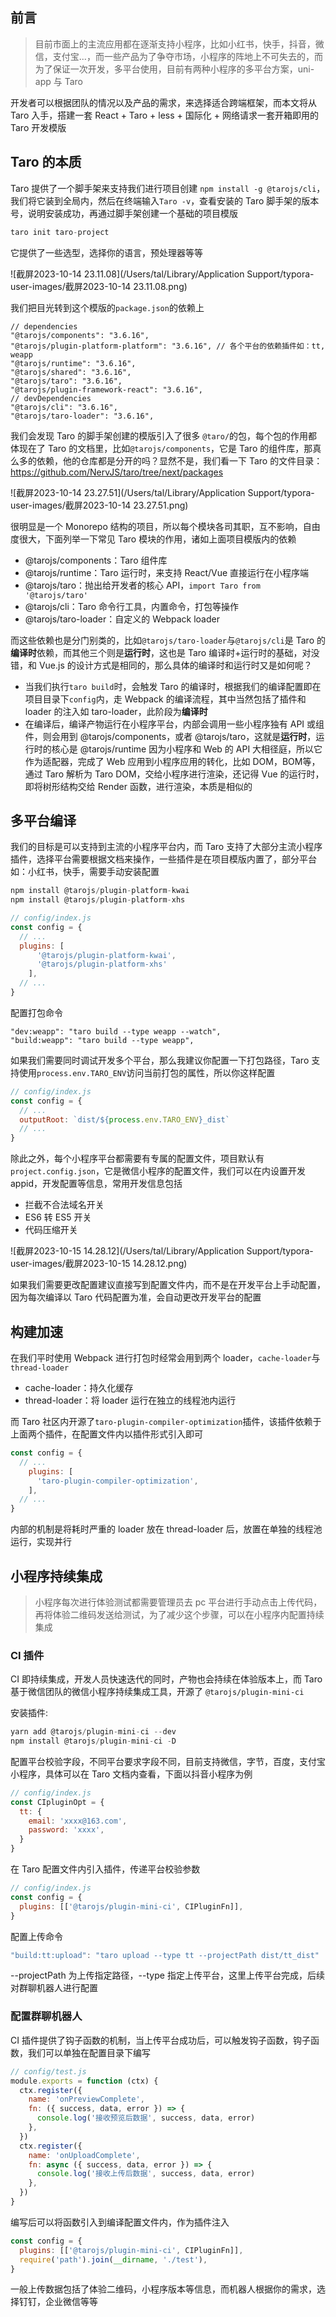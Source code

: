 ## 前言

> 目前市面上的主流应用都在逐渐支持小程序，比如小红书，快手，抖音，微信，支付宝...，而一些产品为了争夺市场，小程序的阵地上不可失去的，而为了保证一次开发，多平台使用，目前有两种小程序的多平台方案，uni-app 与 Taro

开发者可以根据团队的情况以及产品的需求，来选择适合跨端框架，而本文将从 Taro 入手，搭建一套 React + Taro + less + 国际化 + 网络请求一套开箱即用的 Taro 开发模版

## Taro 的本质

Taro 提供了一个脚手架来支持我们进行项目创建 `npm install -g @tarojs/cli`，我们将它装到全局内，然后在终端输入`Taro -v`，查看安装的 Taro 脚手架的版本号，说明安装成功，再通过脚手架创建一个基础的项目模版

```js
taro init taro-project
```

它提供了一些选型，选择你的语言，预处理器等等

![截屏2023-10-14 23.11.08](/Users/tal/Library/Application Support/typora-user-images/截屏2023-10-14 23.11.08.png)

我们把目光转到这个模版的`package.json`的依赖上

```
// dependencies
"@tarojs/components": "3.6.16",
"@tarojs/plugin-platform-platform": "3.6.16", // 各个平台的依赖插件如：tt, weapp
"@tarojs/runtime": "3.6.16",
"@tarojs/shared": "3.6.16",
"@tarojs/taro": "3.6.16",
"@tarojs/plugin-framework-react": "3.6.16",
// devDependencies
"@tarojs/cli": "3.6.16",
"@tarojs/taro-loader": "3.6.16",
```

我们会发现 Taro 的脚手架创建的模版引入了很多 `@taro/`的包，每个包的作用都体现在了 Taro 的文档里，比如`@tarojs/components`，它是 Taro 的组件库，那真么多的依赖，他的仓库都是分开的吗？显然不是，我们看一下 Taro 的文件目录：https://github.com/NervJS/taro/tree/next/packages

![截屏2023-10-14 23.27.51](/Users/tal/Library/Application Support/typora-user-images/截屏2023-10-14 23.27.51.png)

很明显是一个 Monorepo 结构的项目，所以每个模块各司其职，互不影响，自由度很大，下面列举一下常见 Taro 模块的作用，诸如上面项目模版内的依赖

- @tarojs/components：Taro 组件库
- @tarojs/runtime：Taro 运行时，来支持 React/Vue 直接运行在小程序端
- @tarojs/taro：抛出给开发者的核心 API，`import Taro from '@tarojs/taro'`
- @tarojs/cli：Taro 命令行工具，内置命令，打包等操作
- @tarojs/taro-loader：自定义的 Webpack loader

而这些依赖也是分门别类的，比如`@tarojs/taro-loader`与`@tarojs/cli`是 Taro 的**编译时**依赖，而其他三个则是**运行时**，这也是 Taro 编译时+运行时的基础，对没错，和 Vue.js 的设计方式是相同的，那么具体的编译时和运行时又是如何呢？

- 当我们执行`taro build`时，会触发 Taro 的编译时，根据我们的编译配置即在项目目录下`config`内，走 Webpack 的编译流程，其中当然包括了插件和 loader 的注入如 taro-loader，此阶段为**编译时**
- 在编译后，编译产物运行在小程序平台，内部会调用一些小程序独有 API 或组件，则会用到 @tarojs/components，或者 @tarojs/taro，这就是**运行时**，运行时的核心是 @tarojs/runtime 因为小程序和 Web 的 API 大相径庭，所以它作为适配器，完成了 Web 应用到小程序应用的转化，比如 DOM，BOM等，通过 Taro 解析为 Taro DOM，交给小程序进行渲染，还记得 Vue 的运行时，即将树形结构交给 Render 函数，进行渲染，本质是相似的

## 多平台编译

我们的目标是可以支持到主流的小程序平台内，而 Taro 支持了大部分主流小程序插件，选择平台需要根据文档来操作，一些插件是在项目模版内置了，部分平台如：小红书，快手，需要手动安装配置

```js
npm install @tarojs/plugin-platform-kwai 
npm install @tarojs/plugin-platform-xhs

// config/index.js
const config = {
  // ...
  plugins: [
      '@tarojs/plugin-platform-kwai',
      '@tarojs/plugin-platform-xhs'
    ],
  // ...
}
```

配置打包命令

```
"dev:weapp": "taro build --type weapp --watch",
"build:weapp": "taro build --type weapp",
```

如果我们需要同时调试开发多个平台，那么我建议你配置一下打包路径，Taro 支持使用`process.env.TARO_ENV`访问当前打包的属性，所以你这样配置

```js
// config/index.js
const config = {
  // ...
  outputRoot: `dist/${process.env.TARO_ENV}_dist`
  // ...
}
```

除此之外，每个小程序平台都需要有专属的配置文件，项目默认有`project.config.json`，它是微信小程序的配置文件，我们可以在内设置开发 appid，开发配置等信息，常用开发信息包括

- 拦截不合法域名开关
- ES6 转 ES5 开关
- 代码压缩开关

![截屏2023-10-15 14.28.12](/Users/tal/Library/Application Support/typora-user-images/截屏2023-10-15 14.28.12.png)

如果我们需要更改配置建议直接写到配置文件内，而不是在开发平台上手动配置，因为每次编译以 Taro 代码配置为准，会自动更改开发平台的配置

## 构建加速

在我们平时使用 Webpack 进行打包时经常会用到两个 loader，`cache-loader`与 `thread-loader`

- cache-loader：持久化缓存
- thread-loader：将 loader 运行在独立的线程池内运行

而 Taro 社区内开源了`taro-plugin-compiler-optimization`插件，该插件依赖于上面两个插件，在配置文件内以插件形式引入即可

```js
const config = {
  // ...
  	plugins: [
      'taro-plugin-compiler-optimization',
    ],
  // ...
}
```

内部的机制是将耗时严重的 loader 放在 thread-loader 后，放置在单独的线程池运行，实现并行

## 小程序持续集成

> 小程序每次进行体验测试都需要管理员去 pc 平台进行手动点击上传代码，再将体验二维码发送给测试，为了减少这个步骤，可以在小程序内配置持续集成

### CI 插件

CI 即持续集成，开发人员快速迭代的同时，产物也会持续在体验版本上，而 Taro 基于微信团队的微信小程序持续集成工具，开源了  `@tarojs/plugin-mini-ci  `

 安装插件:

```js
yarn add @tarojs/plugin-mini-ci --dev
npm install @tarojs/plugin-mini-ci -D
```

配置平台校验字段，不同平台要求字段不同，目前支持微信，字节，百度，支付宝小程序，具体可以在 Taro 文档内查看，下面以抖音小程序为例

```js
// config/index.js
const CIpluginOpt = {
  tt: {
    email: 'xxxx@163.com',
    password: 'xxxx',
  }
}
```

在 Taro 配置文件内引入插件，传递平台校验参数

```js
// config/index.js
const config = {
  plugins: [['@tarojs/plugin-mini-ci', CIPluginFn]],
}
```

配置上传命令

```js
"build:tt:upload": "taro upload --type tt --projectPath dist/tt_dist"
```

--projectPath 为上传指定路径，--type 指定上传平台，这里上传平台完成，后续对群聊机器人进行配置

### 配置群聊机器人

CI 插件提供了钩子函数的机制，当上传平台成功后，可以触发钩子函数，钩子函数，我们可以单独在配置目录下编写

```js
// config/test.js
module.exports = function (ctx) {
  ctx.register({
    name: 'onPreviewComplete',
    fn: ({ success, data, error }) => {
      console.log('接收预览后数据', success, data, error)
    },
  })
  ctx.register({
    name: 'onUploadComplete',
    fn: async ({ success, data, error }) => {
      console.log('接收上传后数据', success, data, error)
    },
  })
}
```

编写后可以将函数引入到编译配置文件内，作为插件注入

```js
const config = {
  plugins: [['@tarojs/plugin-mini-ci', CIPluginFn]],
  require('path').join(__dirname, './test'),
}
```

一般上传数据包括了体验二维码，小程序版本等信息，而机器人根据你的需求，选择钉钉，企业微信等等







